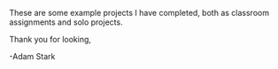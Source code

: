 These are some example projects I have completed, both as classroom assignments and solo projects. 

Thank you for looking,

-Adam Stark
